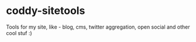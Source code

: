 coddy-sitetools
===============

Tools for my site, like - blog, cms, twitter aggregation, open social and other cool stuf :)
